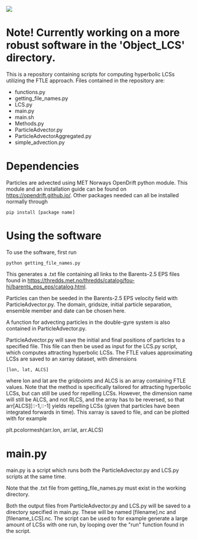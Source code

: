![](https://github.com/mateuszmatu/LCS/blob/master/gifs/DG_animation.gif)
# Note! Currently working on a more robust software in the 'Object_LCS' directory.
This is a repository containing scripts for computing hyperbolic LCSs utilizing the FTLE approach. 
Files contained in the repository are:
* functions.py
* getting_file_names.py
* LCS.py
* main.py
* main.sh
* Methods.py
* ParticleAdvector.py
* ParticleAdvectorAggregated.py
* simple_advection.py

# Dependencies

Particles are advected using MET Norways OpenDrift python module. This module and an installation guide can be found on https://opendrift.github.io/.
Other packages needed can all be installed normally through 
```
pip install [package name]
```

# Using the software

To use the software, first run 
```
python getting_file_names.py
```
This generates a .txt file containing all links to the Barents-2.5 EPS files found in https://thredds.met.no/thredds/catalog/fou-hi/barents_eps_eps/catalog.html.


Particles can then be seeded in the Barents-2.5 EPS velocity field with ParticleAdvector.py.
The domain, gridsize, initial particle separation, ensemble member and date can be chosen here. 

A function for advecting particles in the double-gyre system is also contained in ParticleAdvector.py.

ParticleAdvector.py will save the initial and final positions of particles to a specified file. This file can then be used as input for the LCS.py script, which computes attracting hyperbolic LCSs. The FTLE values approximating LCSs are saved to an xarray dataset, with dimensions
```
[lon, lat, ALCS]
```
where lon and lat are the gridpoints and ALCS is an array containing FTLE values. Note that the method is specifically tailored for attracting hyperbolic LCSs, but can still be used for repelling LCSs. However, the dimension name will still be ALCS, and not RLCS, and the array has to be reversed, so that arr[ALCS][::-1,::-1] yields repelling LCSs (given that particles have been integrated forwards in time).
This xarray is saved to file, and can be plotted with for example

plt.pcolormesh(arr.lon, arr.lat, arr.ALCS)

# main.py

main.py is a script which runs both the ParticleAdvector.py and LCS.py scripts at the same time. 

Note that the .txt file from getting_file_names.py must exist in the working directory. 

Both the output files from ParticleAdvector.py and LCS.py will be saved to a directory specified in main.py. 
These will be named [filename].nc and [filename_LCS].nc. 
The script can be used to for example generate a large amount of LCSs with one run, by looping over the "run" function found in the script. 
